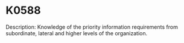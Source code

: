 # K0588
Description: Knowledge of the priority information requirements from subordinate, lateral and higher levels of the organization.
